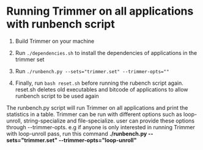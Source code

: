 Running Trimmer on all applications with runbench script
=======

1) Build Trimmer on your machine

2) Run `./dependencies.sh` to install the dependencies of applications in the trimmer set 

3) Run `./runbench.py --sets="trimmer.set" --trimmer-opts=""`

4) Finally, run `bash reset.sh` before running the rubench script again. reset.sh deletes old executables and bitcode of applications to allow runbench script to be used again


The runbench.py script will run Trimmer on all applications and print the statistics in a table. Trimmer can be run with different options such as loop-unroll, string-specialize and file-specialize. user can provide these options through --trimmer-opts. e.g if anyone is only interested in running Trimmer with loop-unroll pass, run this command **./runbench.py --sets="trimmer.set" --trimmer-opts="loop-unroll"**